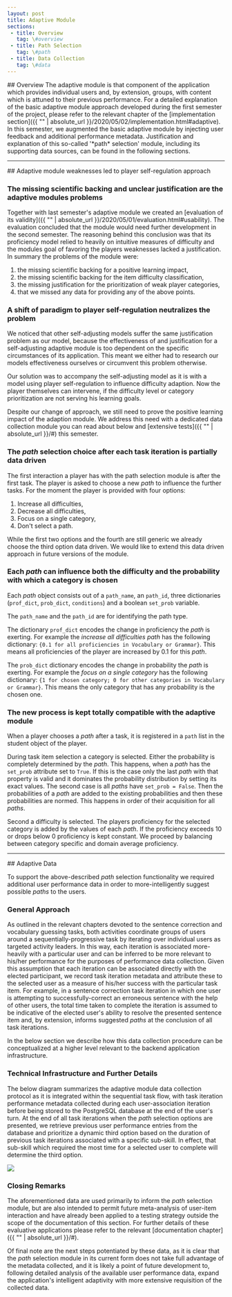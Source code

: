 ```yaml
---
layout: post
title: Adaptive Module
sections:
 - title: Overview
   tag: \#overview
 - title: Path Selection
   tag: \#path
 - title: Data Collection
   tag: \#data
---
```


<div id="overview"></div>
## Overview
The adaptive module is that component of the application which provides individual users and, by extension, groups, with content which is attuned to their previous performance. For a detailed explanation of the basic adaptive module approach developed during the first semester of the project, please refer to the relevant chapter of the [implementation section]({{ "" | absolute_url }}/2020/05/02/implementation.html#adaptive). In this semester, we augmented the basic adaptive module by injecting user feedback and additional performance metadata. Justification and explanation of this so-called '*path* selection' module, including its supporting data sources, can be found in the following sections.

------

<div id="path"></div>
## Adaptive module weaknesses led to player self-regulation approach

### The missing scientific backing and unclear justification are the adaptive modules problems

Together with last semester's adaptive module we created an [evaluation of its validity]({{ "" | absolute_url }}/2020/05/01/evaluation.html#usability). The evaluation concluded that the module would need further development in the second semester. The reasoning behind this conclusion was that its proficiency model relied to heavily on intuitive measures of difficulty and the modules goal of favoring the players weaknesses lacked a justification. In summary the problems of the module were:

1. the missing scientific backing for a positive learning impact,
2. the missing scientific backing for the item difficulty classification,
3. the missing justification for the prioritization of weak player categories,
4. that we missed any data for providing any of the above points.

### A shift of paradigm to player self-regulation neutralizes the problem

We noticed that other self-adjusting models suffer the same justification problem as our model, because the effectiveness of and justification for a self-adjusting adaptive module is too dependent on the specific circumstances of its application. This meant we either had to research our models effectiveness ourselves or circumvent this problem otherwise.

Our solution was to accompany the self-adjusting model as it is with a model using player self-regulation to influence difficulty adaption. Now the player themselves can intervene, if the difficulty level or category prioritization are not serving his learning goals.

Despite our change of approach, we still need to prove the positive learning impact of the adaption module. We address this need with a dedicated data collection module you can read about below and [extensive tests]({{ "" | absolute_url }}/#) this semester.

### The *path* selection choice after each task iteration is partially data driven

The first interaction a player has with the path selection module is after the first task. The player is asked to choose a new *path* to influence the further tasks. For the moment the player is provided with four options:

1. Increase all difficulties,
2. Decrease all difficulties,
3.  Focus on a single category,
4. Don't select a path.

While the first two options and the fourth are still generic we already choose the third option data driven. We would like to extend this data driven approach in future versions of the module.

### Each *path* can influence both the difficulty and the probability with which a category is chosen

Each *path* object consists out of  a `path_name`, an `path_id`, three dictionaries (`prof_dict`, `prob_dict`, `conditions`) and a boolean `set_prob` variable.

The `path_name` and the `path_id` are for identifying the path type.

The dictionary `prof_dict` encodes the change in proficiency the *path* is exerting.  For example the *increase all difficulties* *path* has the following dictionary: `{0.1 for all proficiencies in Vocabulary or Grammar}`. This means all proficiencies of the player are increased by 0.1 for this *path*.

The `prob_dict` dictionary encodes the change in probability the *path* is  exerting. For example the *focus on a single category* has the following dictionary: `{1 for chosen category; 0 for other categories in Vocabulary or Grammar}`. This means the only category that has any probability is the chosen one.

### The new process is kept totally compatible with the adaptive module

When a player chooses a *path* after a task, it is registered in a `path` list in the student object of the player.

During task item selection a category is selected. Either the probability is completely determined by the *path*. This happens, when a *path* has the `set_prob` attribute set to `True`. If this is the case only the last *path* with that property is valid and it dominates the probability distribution by setting its exact values. The second case is all *paths* have `set_prob = False`. Then the probabilities of a *path* are added to the existing probabilities and then these probabilities are normed. This happens in order of their acquisition for all *paths*.

Second a difficulty is selected. The players proficiency for the selected category is added by the values of each *path*. If the proficiency exceeds 10 or drops below 0 proficiency is kept constant. We proceed by balancing between category specific and domain average proficiency.

***

<div id="data"></div>
## Adaptive Data

To support the above-described *path* selection functionality we required additional user performance data in order to more-intelligently suggest possible *paths* to the users.

### General Approach

As outlined in the relevant chapters devoted to the sentence correction and vocabulary guessing tasks, both activities coordinate groups of users around a sequentially-progressive task by iterating over individual users as targeted activity leaders. In this way, each iteration is associated more-heavily with a particular user and can be inferred to be more relevant to his/her performance for the purposes of performance data collection. Given this assumption that each iteration can be associated directly with the elected participant, we record task iteration metadata and attribute these to the selected user as a measure of his/her success with the particular task item. For example, in a sentence correction task iteration in which one user is attempting to successfully-correct an erroneous sentence with the help of other users, the total time taken to complete the iteration is assumed to be indicative of the elected user's ability to resolve the presented sentence item and, by extension, informs suggested *paths* at the conclusion of all task iterations.

In the below section we describe how this data collection procedure can be conceptualized at a higher level relevant to the backend application infrastructure.

### Technical Infrastructure and Further Details

The below diagram summarizes the adaptive module data collection protocol as it is integrated within the sequential task flow, with task iteration performance metadata collected during each user-association iteration before being stored to the PostgreSQL database at the end of the user's turn. At the end of all task iterations when the *path* selection options are presented, we retrieve previous user performance entries from the database and prioritize a dynamic third option based on the duration of previous task iterations associated with a specific sub-skill. In effect, that sub-skill which required the most time for a selected user to complete will determine the third option.

<img src="{{ '' | absolute_url }}/assets/images/adaptive_data_collection.png" class="center">

### Closing Remarks

The aforementioned data are used primarily to inform the *path* selection module, but are also intended to permit future meta-analysis of user-item interaction and have already been applied to a testing strategy outside the scope of the documentation of this section. For further details of these evaluative applications please refer to the relevant [documentation chapter]({{ "" | absolute_url }}/#).

Of final note are the next steps potentiated by these data, as it is clear that the *path* selection module in its current form does not take full advantage of the metadata collected, and it is likely a point of future development to, following detailed analysis of the available user performance data, expand the application's intelligent adaptivity with more extensive requisition of the collected data.

